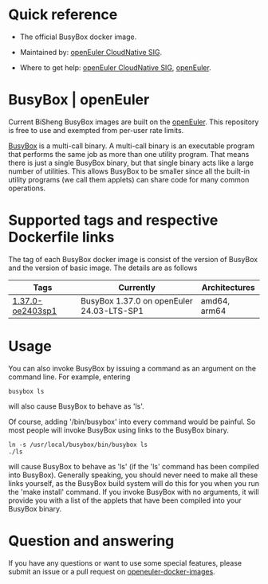 
# Quick reference

- The official BusyBox docker image.

- Maintained by: [openEuler CloudNative SIG](https://gitee.com/openeuler/cloudnative).

- Where to get help: [openEuler CloudNative SIG](https://gitee.com/openeuler/cloudnative), [openEuler](https://gitee.com/openeuler/community).
# BusyBox | openEuler
Current BiSheng BusyBox images are built on the [openEuler](https://repo.openeuler.org/). This repository is free to use and exempted from per-user rate limits.

[BusyBox](https://busybox.net/downloads/BusyBox.html) is a multi-call binary. A multi-call binary is an executable program that performs the same job as more than one utility program. That means there is just a single BusyBox binary, but that single binary acts like a large number of utilities. This allows BusyBox to be smaller since all the built-in utility programs (we call them applets) can share code for many common operations.

# Supported tags and respective Dockerfile links
The tag of each BusyBox docker image is consist of the version of BusyBox and the version of basic image. The details are as follows

| Tags                                                                                                                               | Currently                                 |  Architectures|
|------------------------------------------------------------------------------------------------------------------------------------|-------------------------------------------|--|
| [1.37.0-oe2403sp1](https://gitee.com/openeuler/openeuler-docker-images/blob/master/Others/busybox/1.37.0/24.03-lts-sp1/Dockerfile) | BusyBox 1.37.0 on openEuler 24.03-LTS-SP1 |  amd64, arm64 |

# Usage
  
  You can also invoke BusyBox by issuing a command as an argument on the command line. For example, entering

    busybox ls
    
  will also cause BusyBox to behave as 'ls'.

  Of course, adding '/bin/busybox' into every command would be painful. So most people will invoke BusyBox using links to the BusyBox binary.
  
    ln -s /usr/local/busybox/bin/busybox ls
    ./ls

  will cause BusyBox to behave as 'ls' (if the 'ls' command has been compiled into BusyBox). Generally speaking, you should never need to make all these links yourself, as the BusyBox build system will do this for you when you run the 'make install' command.
  If you invoke BusyBox with no arguments, it will provide you with a list of the applets that have been compiled into your BusyBox binary.

# Question and answering
If you have any questions or want to use some special features, please submit an issue or a pull request on [openeuler-docker-images](https://gitee.com/openeuler/openeuler-docker-images).